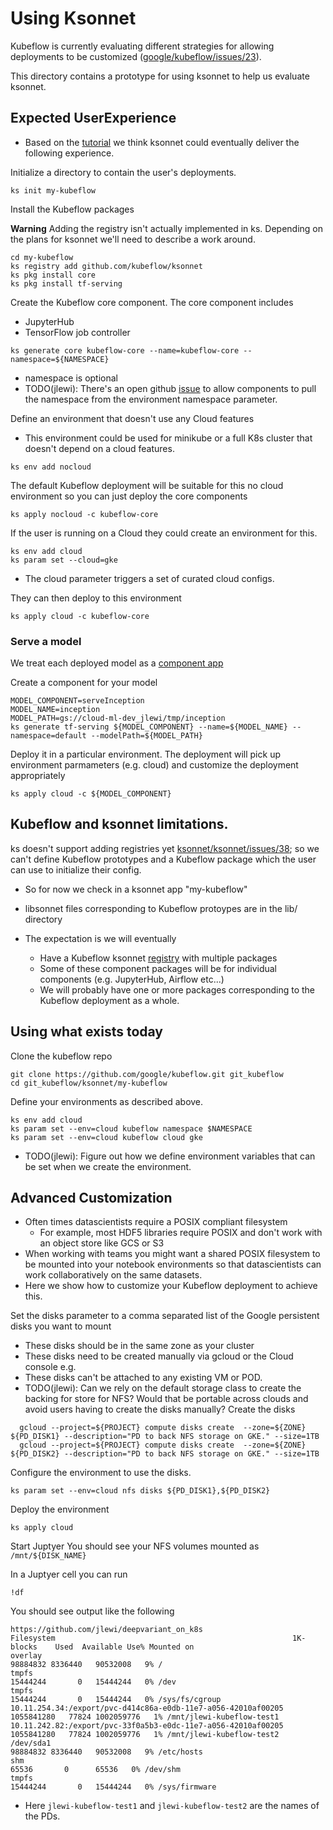 # Using Ksonnet 

Kubeflow is currently evaluating different strategies for allowing deployments to be customized ([google/kubeflow/issues/23](https://github.com/google/kubeflow/issues/23)).

This directory contains a prototype for using ksonnet to help us evaluate ksonnet.

## Expected UserExperience

* Based on the [tutorial](https://ksonnet.io/docs/tutorial) we think ksonnet could eventually deliver the following experience.

Initialize a directory to contain the user's deployments.
```
ks init my-kubeflow
```

Install the Kubeflow packages

**Warning** Adding the registry isn't actually implemented in ks. Depending on the plans for ksonnet we'll need to
describe a work around.

```
cd my-kubeflow
ks registry add github.com/kubeflow/ksonnet
ks pkg install core
ks pkg install tf-serving
```
Create the Kubeflow core component. The core component includes 
  * JupyterHub
  * TensorFlow job controller


```
ks generate core kubeflow-core --name=kubeflow-core --namespace=${NAMESPACE}
```
  * namespace is optional
  * TODO(jlewi): There's an open github [issue](https://github.com/ksonnet/ksonnet/issues/222) to allow components to pull
    the namespace from the environment namespace parameter.


Define an environment that doesn't use any Cloud features
  * This environment could be used for minikube or a full K8s cluster that doesn't depend on a cloud features.

```
ks env add nocloud
```

The default Kubeflow deployment will be suitable for this no cloud environment so you can just deploy the core components

```
ks apply nocloud -c kubeflow-core
```

If the user is running on a Cloud they could create an environment for this.

```
ks env add cloud
ks param set --cloud=gke
```
   * The cloud parameter triggers a set of curated cloud configs.

They can then deploy to this environment

```
ks apply cloud -c kubeflow-core
```

### Serve a model

We treat each deployed model as a [component app](https://ksonnet.io/docs/tutorial#2-generate-and-deploy-an-app-component)

Create a component for your model

```
MODEL_COMPONENT=serveInception
MODEL_NAME=inception
MODEL_PATH=gs://cloud-ml-dev_jlewi/tmp/inception
ks generate tf-serving ${MODEL_COMPONENT} --name=${MODEL_NAME} --namespace=default --modelPath=${MODEL_PATH}
```

Deploy it in a particular environment. The deployment will pick up environment parmameters (e.g. cloud) and customize the deployment appropriately

```
ks apply cloud -c ${MODEL_COMPONENT}
```

## Kubeflow and ksonnet limitations.

ks doesn't support adding registries yet [ksonnet/ksonnet/issues/38](https://github.com/ksonnet/ksonnet/issues/38); so we can't
define Kubeflow prototypes and a Kubeflow package which the user can use to initialize their config.


* So for now we check in a ksonnet app "my-kubeflow"
* libsonnet files corresponding to Kubeflow protoypes are in the lib/ directory

* The expectation is we will eventually 
   * Have a Kubeflow ksonnet [registry](https://ksonnet.io/docs/concepts#registry) with multiple packages
   * Some of these component packages will be for individual components (e.g. JupyterHub, Airflow etc...)
   * We will probably have one or more packages corresponding to the Kubeflow deployment as a whole.

## Using what exists today

Clone the kubeflow repo

```
git clone https://github.com/google/kubeflow.git git_kubeflow
cd git_kubeflow/ksonnet/my-kubeflow
```

Define your environments as described above.

```
ks env add cloud
ks param set --env=cloud kubeflow namespace $NAMESPACE
ks param set --env=cloud kubeflow cloud gke
```

  * TODO(jlewi): Figure out how we define environment variables that can be set when we create the environment.

## Advanced Customization

* Often times datascientists require a POSIX compliant filesystem 
   * For example, most HDF5 libraries require POSIX and don't work with an object store like GCS or S3
* When working with teams you might want a shared POSIX filesystem to be mounted into your notebook environments
  so that datascientists can work collaboratively on the same datasets.
* Here we show how to customize your Kubeflow deployment to achieve this.


Set the disks parameter to a comma separated list of the Google persistent disks you want to mount
  * These disks should be in the same zone as your cluster
  * These disks need to be created manually via gcloud or the Cloud console e.g.
  * These disks can't be attached to any existing VM or POD.
  * TODO(jlewi): Can we rely on the default storage class to create the backing for store for NFS? Would that be portable across clouds
    and avoid users having to create the disks manually?
Create the disks

```
  gcloud --project=${PROJECT} compute disks create  --zone=${ZONE} ${PD_DISK1} --description="PD to back NFS storage on GKE." --size=1TB
  gcloud --project=${PROJECT} compute disks create  --zone=${ZONE} ${PD_DISK2} --description="PD to back NFS storage on GKE." --size=1TB
```

Configure the environment to use the disks.

```
ks param set --env=cloud nfs disks ${PD_DISK1},${PD_DISK2}
```

Deploy the environment

```
ks apply cloud
```

Start Juptyer
You should see your NFS volumes mounted as `/mnt/${DISK_NAME}`

In a Juptyer cell you can run

```
!df
```

You should see output like the following

```
https://github.com/jlewi/deepvariant_on_k8s
Filesystem                                                     1K-blocks    Used  Available Use% Mounted on
overlay                                                         98884832 8336440   90532008   9% /
tmpfs                                                           15444244       0   15444244   0% /dev
tmpfs                                                           15444244       0   15444244   0% /sys/fs/cgroup
10.11.254.34:/export/pvc-d414c86a-e0db-11e7-a056-42010af00205 1055841280   77824 1002059776   1% /mnt/jlewi-kubeflow-test1
10.11.242.82:/export/pvc-33f0a5b3-e0dc-11e7-a056-42010af00205 1055841280   77824 1002059776   1% /mnt/jlewi-kubeflow-test2
/dev/sda1                                                       98884832 8336440   90532008   9% /etc/hosts
shm                                                                65536       0      65536   0% /dev/shm
tmpfs                                                           15444244       0   15444244   0% /sys/firmware
```
  * Here `jlewi-kubeflow-test1` and `jlewi-kubeflow-test2` are the names of the PDs.